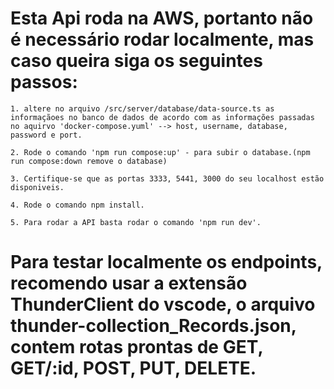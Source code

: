 # Esta Api roda na AWS, portanto não é necessário rodar localmente, mas caso queira siga os seguintes passos:
    1. altere no arquivo /src/server/database/data-source.ts as informaçãoes no banco de dados de acordo com as informações passadas
    no aquirvo 'docker-compose.yuml' --> host, username, database, password e port.

    2. Rode o comando 'npm run compose:up' - para subir o database.(npm run compose:down remove o database)

    3. Certifique-se que as portas 3333, 5441, 3000 do seu localhost estão disponiveis.

    4. Rode o comando npm install.
    
    5. Para rodar a API basta rodar o comando 'npm run dev'.

# Para testar localmente os endpoints, recomendo usar a extensão ThunderClient do vscode, o arquivo thunder-collection_Records.json, contem rotas prontas de GET, GET/:id, POST, PUT, DELETE.